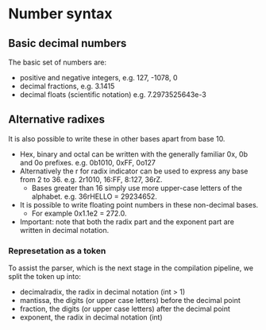 # Number syntax

## Basic decimal numbers

The basic set of numbers are:

- positive and negative integers, e.g. 127, -1078, 0
- decimal fractions, e.g. 3.1415
- decimal floats (scientific notation) e.g. 7.2973525643e-3

## Alternative radixes

It is also possible to write these in other bases apart from base 10.

- Hex, binary and octal can be written with the generally familiar 0x, 0b and 0o prefixes. e.g. 0b1010, 0xFF, 0o127
- Alternatively the r for radix indicator can be used to express any base from 2 to 36. e.g. 2r1010, 16:FF, 8:127, 36rZ.
  - Bases greater than 16 simply use more upper-case letters of the alphabet. e.g. 36rHELLO = 29234652.
- It is possible to write floating point numbers in these non-decimal bases.
  - For example 0x1.1e2 = 272.0.
- Important: note that both the radix part and the exponent part are written in decimal notation.

### Represetation as a token

To assist the parser, which is the next stage in the compilation pipeline, we 
split the token up into:

- decimalradix, the radix in decimal notation (int > 1)
- mantissa, the digits (or upper case letters) before the decimal point
- fraction, the digits (or upper case letters) after the decimal point
- exponent, the radix in decimal notation (int)

